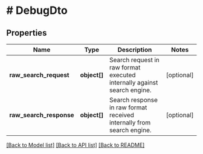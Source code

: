 # # DebugDto

## Properties

Name | Type | Description | Notes
------------ | ------------- | ------------- | -------------
**raw_search_request** | **object[]** | Search request in raw format executed internally against search engine. | [optional]
**raw_search_response** | **object[]** | Search response in raw format received internally from search engine. | [optional]

[[Back to Model list]](../../README.md#models) [[Back to API list]](../../README.md#endpoints) [[Back to README]](../../README.md)
